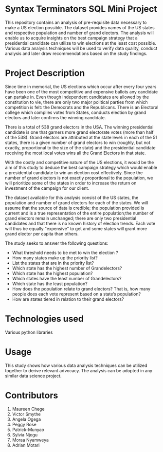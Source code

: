 # Syntax Terminators SQL Mini Project
This repository contains an analysis of pre-requisite data necessary to make a US election possible. The dataset provides names of the US states and respective population and number of grand electors. The analysis will enable us to acquire insights on the best campaign strategy that a presidential candidate can utilize to win elections at the least cost possible. Various data analysis techniques will be used to verify data quality, conduct analysis and later draw recommendations based on the study findings.
# Project Description
Since time in memorial, the US elections which occur after every four years have been one of the most competitive and expensive ballots any candidate can partake in. Even though independent candidates are allowed by the constitution to vie, there are only two major political parties from which competition is felt: the Democrats and the Republicans. There is an Electoral college which compiles votes from States, conducts election by grand electors and later confirms the winning candidate. 

There is a total of 538 grand electors in the USA. The winning presidential candidate is one that garners more grand electorate votes (more than half of the 538). Grand electors are attributed at the state level: in each of the 51 states, there is a given number of grand electors to win (roughly, but not exactly, proportional to the size of the state) and the presidential candidate receiving the most local votes wins all the Grand Electors in that state. 

With the costly and competitive nature of the US elections, it would be the aim of this study to deduce the best campaign strategy which would enable a presidential candidate to win an election cost effectively. Since the number of grand electors is not exactly proportional to the population, we will prioritize some of the states in order to increase the return on investment of the campaign for our client. 

The dataset available for this analysis consist of the US states, the population and number of grand electors for each of the states. We will assume that the source of data is credible; the population provided is current and is a true representation of the entire population;the number of grand electors remain unchanged; there are only two presidential candidates and that there is no known history of election trends. Each vote will thus be equally "expensive" to get and some states will grant more grand elector per capita than others. 

The study seeks to answer the following questions: 
* What threshold needs to be met to win the election ?
* How many states make up the priority list?
* List the states that are in  the priority list?
* Which state has the highest number of Grandelectors?
* Which state has the highest population?
* Which states have the least number of Grandelectors?
* Which state has the least population?
* How does the population relate to grand electors? That is, how many people does each vote represent based on a state’s population?
* How are states tiered in relation to their grand electors?

# Technologies used 
Various python libraries 

# Usage 
This study shows how various data analysis techniques can be utilized together to derive relevant advocacy. The analysis can be adopted in any similar data science project. 

# Contributors 
1. Maureen Chege                
2. Victor Smythe
3. Angela Ogega
4. Peggy Rose
5. Patrick-Munyao
6. Sylvia Njogu
7. Moraa Nyamweya 
8. Adrian Motari

